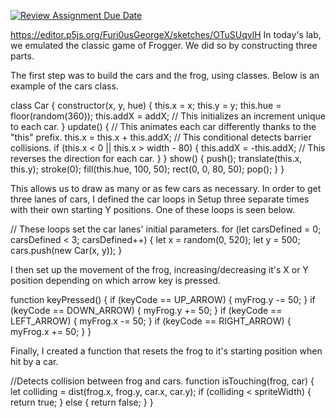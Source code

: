[![Review Assignment Due Date](https://classroom.github.com/assets/deadline-readme-button-24ddc0f5d75046c5622901739e7c5dd533143b0c8e959d652212380cedb1ea36.svg)](https://classroom.github.com/a/JDpeH8ak)


https://editor.p5js.org/Furi0usGeorgeX/sketches/OTuSUqvlH
In today's lab, we emulated the classic game of Frogger. We did so by constructing three parts.

The first step was to build the cars and the frog, using classes. Below is an example of the cars class.

class Car {
  constructor(x, y, hue) {
    this.x = x;
    this.y = y;
    this.hue = floor(random(360));
    this.addX = addX; // This initializes an increment unique to each car.
  }
  update() {
    // This animates each car differently thanks to the "this" prefix.
    this.x = this.x + this.addX;
    // This conditional detects barrier collisions.
    if (this.x < 0 || this.x > width - 80) {
      this.addX = -this.addX; // This reverses the direction for each car.
    }
  }
  show() {
    push();
    translate(this.x, this.y);
    stroke(0);
    fill(this.hue, 100, 50);
    rect(0, 0, 80, 50);
    pop();
  }
}

This allows us to draw as many or as few cars as necessary. In order to get three lanes of cars, I defined the car loops in Setup three separate times with their own starting Y positions. One of these loops is seen below.

  // These loops set the car lanes' initial parameters.
  for (let carsDefined = 0; carsDefined < 3; carsDefined++) {
    let x = random(0, 520);
    let y = 500;
    cars.push(new Car(x, y));
  }
  
  I then set up the movement of the frog, increasing/decreasing it's X or Y position depending on which arrow key is pressed.
  
  function keyPressed() {
  if (keyCode == UP_ARROW) {
    myFrog.y -= 50;
  }
  if (keyCode == DOWN_ARROW) {
    myFrog.y += 50;
  }
  if (keyCode == LEFT_ARROW) {
    myFrog.x -= 50;
  }
  if (keyCode == RIGHT_ARROW) {
    myFrog.x += 50;
  }
}

Finally, I created a function that resets the frog to it's starting position when hit by a car.

//Detects collision between frog and cars.
function isTouching(frog, car) {
  let colliding = dist(frog.x, frog.y, car.x, car.y);
  if (colliding < spriteWidth) {
    return true;
  } else {
    return false;
  }
}
